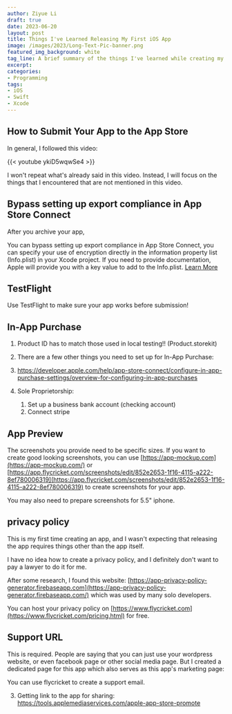 ```yaml
---
author: Ziyue Li
draft: true
date: 2023-06-20
layout: post
title: Things I've Learned Releasing My First iOS App
image: /images/2023/Long-Text-Pic-banner.png
featured_img_background: white
tag_line: A brief summary of the things I've learned while creating my first iOS app.
excerpt:
categories:
- Programming
tags:
- iOS
- Swift
- Xcode
---
```


## How to Submit Your App to the App Store

In general, I followed this video:

{{< youtube ykiD5wqwSe4 >}}

I won't repeat what's already said in this video.
Instead, I will focus on the things that I encountered that are not mentioned in this video.

## Bypass setting up export compliance in App Store Connect

After you archive your app,

You can bypass setting up export compliance in App Store Connect, you can specify your use of encryption directly in the information property list (Info.plist) in your Xcode project. If you need to provide documentation, Apple will provide you with a key value to add to the Info.plist. [Learn More](https://developer.apple.com/documentation/security/complying_with_encryption_export_regulations)

## TestFlight

Use TestFlight to make sure your app works before submission!

## In-App Purchase

1. Product ID has to match those used in local testing!! (Product.storekit)

2. There are a few other things you need to set up for In-App Purchase:
  1. https://developer.apple.com/help/app-store-connect/configure-in-app-purchase-settings/overview-for-configuring-in-app-purchases
  4. Sole Proprietorship:
      1. Set up a business bank account (checking account)
      2. Connect stripe

## App Preview

The screenshots you provide need to be specific sizes.
If you want to create good looking screenshots, you can use [https://app-mockup.com](https://app-mockup.com/) or [https://app.flycricket.com/screenshots/edit/852e2653-1f16-4115-a222-8ef780006319](https://app.flycricket.com/screenshots/edit/852e2653-1f16-4115-a222-8ef780006319) to create screenshots for your app.

You may also need to prepare screenshots for 5.5" iphone.

## privacy policy

This is my first time creating an app, and I wasn't expecting that releasing the app requires things other than the app itself.

I have no idea how to create a privacy policy, and I definitely don't want to pay a lawyer to do it for me.

After some research, I found this website: [https://app-privacy-policy-generator.firebaseapp.com](https://app-privacy-policy-generator.firebaseapp.com/) which was used by many solo developers.

You can host your privacy policy on [https://www.flycricket.com](https://www.flycricket.com/pricing.html) for free.

## Support URL

This is required.
People are saying that you can just use your wordpress website, or even facebook page or other social media page.
But I created a dedicated page for this app which also serves as this app's marketing page:

You can use flycricket to create a support email.


3. Getting link to the app for sharing: https://tools.applemediaservices.com/apple-app-store-promote
